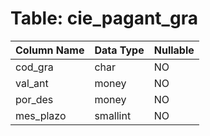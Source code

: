 # Table: cie_pagant_gra

| Column Name | Data Type | Nullable |
|-------------|-----------|----------|
| cod_gra | char | NO |
| val_ant | money | NO |
| por_des | money | NO |
| mes_plazo | smallint | NO |
